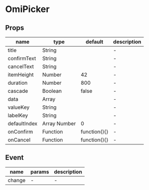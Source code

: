 # OmiPicker

## Props

| name         | type         | default      | description |
| ------------ | ------------ | ------------ | ----------- |
| title        | String       |              | -           |
| confirmText  | String       |              | -           |
| cancelText   | String       |              | -           |
| itemHeight   | Number       | 42           | -           |
| duration     | Number       | 800          | -           |
| cascade      | Boolean      | false        | -           |
| data         | Array        |              | -           |
| valueKey     | String       |              | -           |
| labelKey     | String       |              | -           |
| defaultIndex | Array Number | 0            | -           |
| onConfirm    | Function     | function(){} | -           |
| onCancel     | Function     | function(){} | -           |

## Event

| name   | params | description |
| ------ | ------ | ----------- |
| change | -      | -           |
